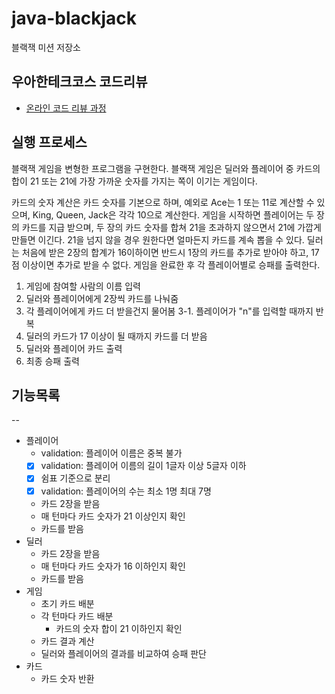 # java-blackjack

블랙잭 미션 저장소

## 우아한테크코스 코드리뷰

- [온라인 코드 리뷰 과정](https://github.com/woowacourse/woowacourse-docs/blob/master/maincourse/README.md)

## 실행 프로세스

블랙잭 게임을 변형한 프로그램을 구현한다. 블랙잭 게임은 딜러와 플레이어 중 카드의 합이 21 또는 21에 가장 가까운 숫자를 가지는 쪽이 이기는 게임이다.

카드의 숫자 계산은 카드 숫자를 기본으로 하며, 예외로 Ace는 1 또는 11로 계산할 수 있으며, King, Queen, Jack은 각각 10으로 계산한다.
게임을 시작하면 플레이어는 두 장의 카드를 지급 받으며, 두 장의 카드 숫자를 합쳐 21을 초과하지 않으면서 21에 가깝게 만들면 이긴다. 21을 넘지 않을 경우 원한다면 얼마든지 카드를 계속 뽑을 수 있다.
딜러는 처음에 받은 2장의 합계가 16이하이면 반드시 1장의 카드를 추가로 받아야 하고, 17점 이상이면 추가로 받을 수 없다.
게임을 완료한 후 각 플레이어별로 승패를 출력한다.

1. 게임에 참여할 사람의 이름 입력
2. 딜러와 플레이어에게 2장씩 카드를 나눠줌
3. 각 플레이어에게 카드 더 받을건지 물어봄
   3-1. 플레이어가 "n"를 입력할 때까지 반복
4. 딜러의 카드가 17 이상이 될 때까지 카드를 더 받음
5. 딜러와 플레이어 카드 출력
6. 최종 승패 출력

## 기능목록

--

- 플레이어
  - validation: 플레이어 이름은 중복 불가
  - [x] validation: 플레이어 이름의 길이 1글자 이상 5글자 이하
  - [x] 쉼표 기준으로 분리
  - [x] validation: 플레이어의 수는 최소 1명 최대 7명
  - 카드 2장을 받음
  - 매 턴마다 카드 숫자가 21 이상인지 확인
  - 카드를 받음
- 딜러
  - 카드 2장을 받음
  - 매 턴마다 카드 숫자가 16 이하인지 확인
  - 카드를 받음
- 게임
  - 초기 카드 배분
  - 각 턴마다 카드 배분
    - 카드의 숫자 합이 21 이하인지 확인
  - 카드 결과 계산 
  - 딜러와 플레이어의 결과를 비교하여 승패 판단
- 카드
  - 카드 숫자 반환
